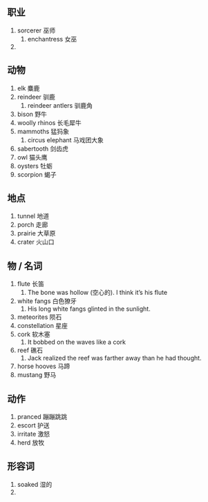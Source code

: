 
## 职业
1. sorcerer 巫师
	1. enchantress 女巫
2. 
## 动物
1. elk 麋鹿
2. reindeer 驯鹿
	1. reindeer antlers 驯鹿角
3. bison 野牛
4. woolly rhinos 长毛犀牛
5. mammoths 猛犸象
	1. circus elephant 马戏团大象
6. sabertooth 剑齿虎
7. owl 猫头鹰
8. oysters 牡蛎
9. scorpion 蝎子
## 地点
1. tunnel 地道
2. porch 走廊
3. prairie 大草原
4. crater 火山口
## 物 / 名词
1. flute 长笛
	1. The bone was hollow (空心的). I think it’s his flute
2. white fangs 白色獠牙
	1. His long white fangs glinted in the sunlight.
3. meteorites 陨石
4. constellation 星座
5. cork 软木塞
	1. It bobbed on the waves like a cork
6. reef 礁石
	1. Jack realized the reef was farther away than he had thought.
7. horse hooves 马蹄
8. mustang 野马

## 动作
1. pranced 蹦蹦跳跳
2. escort 护送
3. irritate 激怒
4. herd 放牧

## 形容词
1. soaked 湿的
2. 


